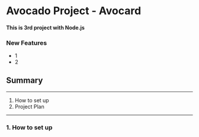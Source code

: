 # Avocado Project - Avocard

#### This is 3rd project with Node.js

### New Features 
* 1
* 2

## Summary
---
1. How to set up
2. Project Plan

---
### 1. How to set up

